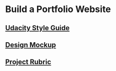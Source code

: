 # Build a Portfolio Website

## [Udacity Style Guide](http://udacity.github.io/frontend-nanodegree-styleguide/)

## [Design Mockup](https://storage.googleapis.com/supplemental_media/udacityu/2655898586/design-mockup-portfolio.pdf)

## [Project Rubric](https://review.udacity.com/#!/rubrics/45/view)